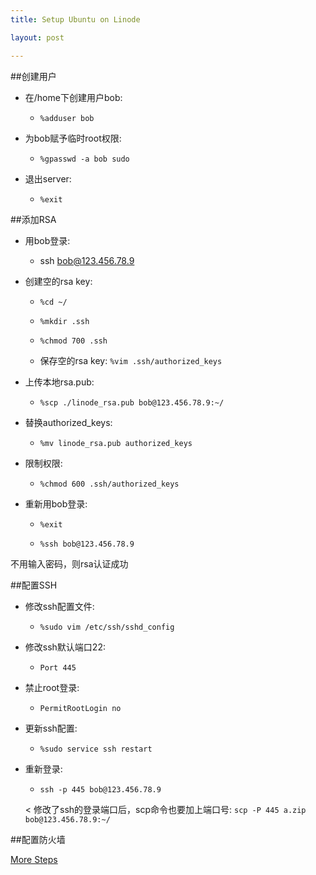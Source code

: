 ```yaml
---
title: Setup Ubuntu on Linode

layout: post

---
```


##创建用户

- 在/home下创建用户bob: 
	- `%adduser bob`

- 为bob赋予临时root权限: 
	- `%gpasswd -a bob sudo`

- 退出server: 
	- `%exit`


##添加RSA

- 用bob登录: 

	- ssh bob@123.456.78.9

- 创建空的rsa key: 

	- `%cd ~/`
	
	- `%mkdir .ssh` 
	
	- `%chmod 700 .ssh`
	
	- 保存空的rsa key: `%vim .ssh/authorized_keys`
	
- 上传本地rsa.pub:

	- `%scp ./linode_rsa.pub bob@123.456.78.9:~/`
	

- 替换authorized_keys:

	- `%mv linode_rsa.pub authorized_keys`

- 限制权限:

	- `%chmod 600 .ssh/authorized_keys`


- 重新用bob登录: 

	- `%exit`

	- `%ssh bob@123.456.78.9`

不用输入密码，则rsa认证成功


##配置SSH

- 修改ssh配置文件:
	
	- `%sudo vim /etc/ssh/sshd_config`
	
- 修改ssh默认端口22:

	- `Port 445`
	
- 禁止root登录:

	- `PermitRootLogin no`
	
- 更新ssh配置:

	- `%sudo service ssh restart`
	
- 重新登录:

	- `ssh -p 445 bob@123.456.78.9`
	
	< 修改了ssh的登录端口后，scp命令也要加上端口号: 
	`scp -P 445 a.zip bob@123.456.78.9:~/`



##配置防火墙

[More Steps](https://www.digitalocean.com/community/tutorials/additional-recommended-steps-for-new-ubuntu-14-04-servers)


